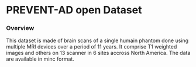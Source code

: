 # PREVENT-AD open Dataset

### Overview 

This dataset is made of brain scans of a single humain phantom done using multiple MRI devices over a period of 11 years. It comprise T1 weighted images and others on 13 scanner in 6 sites accross North America. The data are available in minc format.

